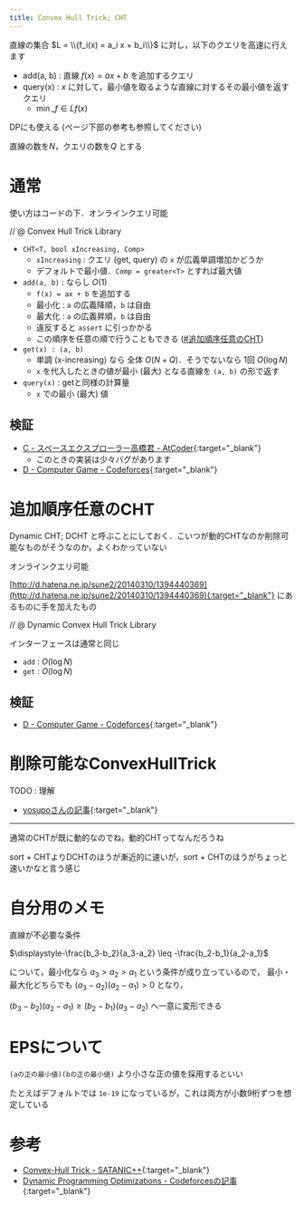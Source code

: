```yaml
---
title: Convex Hull Trick; CHT
---
```


直線の集合 $L = \\{f_i(x) = a_i x + b_i\\}$ に対し，以下のクエリを高速に行えます
* add(a, b) : 直線 $f(x) = ax + b$ を追加するクエリ
* query(x) : $x$ に対して，最小値を取るような直線に対するその最小値を返すクエリ
  * $\displaystyle\min\_{f\in L}{f(x)}$

DPにも使える (ページ下部の参考も参照してください)

直線の数を$N$，クエリの数を$Q$ とする

# 通常

使い方はコードの下．オンラインクエリ可能

// @ Convex Hull Trick Library

* `CHT<T, bool xIncreasing, Comp>`
  * `xIncreasing` : クエリ (get, query) の `x` が広義単調増加かどうか
  * デフォルトで最小値．`Comp = greater<T>` とすれば最大値
* `add(a, b)` : ならし $O(1)$
  * `f(x) = ax + b` を追加する
  * 最小化 : `a` の広義降順，`b` は自由
  * 最大化 : `a` の広義昇順，`b` は自由
  * 違反すると `assert` に引っかかる
  * この順序を任意の順で行うこともできる ([#追加順序任意のCHT](#追加順序任意のcht))
* `get(x) : (a, b)`
  * 単調 (x-increasing) なら 全体 $O(N + Q)$．そうでないなら 1回 $O(\log N)$
  * `x` を代入したときの値が最小 (最大) となる直線を `(a, b)` の形で返す
* `query(x)` : getと同様の計算量
  * `x` での最小 (最大) 値

## 検証

* [C - スペースエクスプローラー高橋君 - AtCoder](https://beta.atcoder.jp/contests/colopl2018-final-open/submissions/2171456){:target="_blank"}<!--_-->
  * このときの実装は少々バグがあります
* [D - Computer Game - Codeforces](https://codeforces.com/contest/1067/submission/45446448){:target="_blank"}<!--_-->

# 追加順序任意のCHT

Dynamic CHT; DCHT と呼ぶことにしておく．こいつが動的CHTなのか削除可能なものがそうなのか，よくわかっていない

オンラインクエリ可能

[http://d.hatena.ne.jp/sune2/20140310/1394440369](http://d.hatena.ne.jp/sune2/20140310/1394440369){:target="_blank"}<!--_--> にあるものに手を加えたもの

// @ Dynamic Convex Hull Trick Library

インターフェースは通常と同じ

* `add` : $O(\log N)$
* `get` : $O(\log N)$

## 検証

* [D - Computer Game - Codeforces](https://codeforces.com/contest/1067/submission/45442782){:target="_blank"}<!--_-->

# 削除可能なConvexHullTrick

TODO : 理解

* [yosupoさんの記事](http://yosupo.hatenablog.com/entry/2015/12/02/235855){:target="_blank"}<!--_-->

---

通常のCHTが既に動的なのでね，動的CHTってなんだろうね

sort + CHTよりDCHTのほうが漸近的に速いが，sort + CHTのほうがちょっと速いかなと言う感じ

# 自分用のメモ

直線が不必要な条件

$\displaystyle-\frac{b_3-b_2}{a_3-a_2} \leq -\frac{b_2-b_1}{a_2-a_1}$

について，最小化なら $a_3 \gt a_2 \gt a_1$ という条件が成り立っているので，
最小・最大化どちらでも $(a_3-a_2)(a_2-a_1) \gt 0$ となり，

$(b_3-b_2)(a_2-a_1) \geq (b_2-b_1)(a_3-a_2)$ へ一意に変形できる

# EPSについて

`(aの正の最小値)(bの正の最小値)` より小さな正の値を採用するといい

たとえばデフォルトでは `1e-19` になっているが，これは両方が小数9桁ずつを想定している

# 参考

* [Convex-Hull Trick - SATANIC++](http://satanic0258.hatenablog.com/entry/2016/08/16/181331){:target="_blank"}<!--_-->
* [Dynamic Programming Optimizations - Codeforcesの記事](https://codeforces.com/blog/entry/8219){:target="_blank"}<!--_-->

